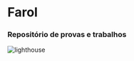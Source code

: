 # Farol
### Repositório de provas e trabalhos

![lighthouse](https://d13yacurqjgara.cloudfront.net/users/195056/screenshots/873094/lighthouse.jpg)
